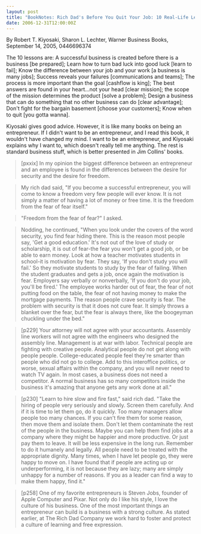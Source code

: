 ```yaml
---
layout: post
title: "BookNotes: Rich Dad's Before You Quit Your Job: 10 Real-Life Lessons Every Entrepreneur Should Know About Building a Multimillion-Dollar Business"
date: 2006-12-31T12:00:00Z
---
```

By Robert T. Kiyosaki, Sharon L. Lechter, Warner Business Books, September 14, 2005, 0446696374

The 10 lessons are: A successful business is created before there
is a business [be prepared]; Learn how to turn bad luck into good luck
[learn to fail]; Know the difference between your job and your work
[a business is many jobs]; Success reveals your failures
[communications and teams]; The process is more important than the
goal [cashflow is king]; The best answers are found in your
heart...not your head [clear mission]; the scope of the mission
determines the product [solve a problem]; Design a business that can
do something that no other business can do [clear advantage]; Don't
fight for the bargain basement [choose your customers]; Know when to
quit [you gotta wanna].

Kiyosaki gives good advice.  However, it is like many books on being
an entrepreneur.  If I didn't want to be an entrepreneur, and
I read this book, it wouldn't have changed my mind.  I want to be an
entrepreneur, and Kiyosaki explains why I want to, which doesn't
really tell me anything.  The rest is standard business stuff, which
is better presented in Jim Collins' books.


> [pxxix] In my opinion the biggest difference between an entrepreneur
> and an employee is found in the differences between the desire for
> security and the desire for freedom.



> My rich dad said, "If you become a successful entrepreneur, you will
> come to know a freedom very few people will ever know. It is not
> simply a matter of having a lot of money or free time. It is the
> freedom from the fear of fear itself."



> "Freedom from the fear of fear?" I asked.



> Nodding, he continued, "When you look under the covers of the word
> security, you find fear hiding there. This is the reason most people
> say, 'Get a good education.' It's not out of the love of study or
> scholarship, it is out of fear-the fear you won't get a good job, or
> be able to earn money. Look at how a teacher motivates students in
> school-it is motivation by fear. They say, 'If you don't study you
> will fail.' So they motivate students to study by the fear of
> failing. When the student graduates and gets a job, once again the
> motivation is fear. Employers say verbally or nonverbally, 'If you
> don't do your job, you'll be fired.' The employee works harder out of
> fear, the fear of not putting food on the table, the fear of not
> having money to make the mortgage payments. The reason people crave
> security is fear. The problem with security is that it does not cure
> fear. It simply throws a blanket over the fear, but the fear is always
> there, like the boogeyman chuckling under the bed."



> [p229] Your attorney will not agree with your accountants. Assembly
> line workers will not agree with the engineers who designed the
> assembly line. Management is at war with labor. Technical people are
> fighting with creative people. Analytical people do not get along with
> people people. College-educated people feel they're smarter than
> people who did not go to college. Add to this interoffice politics, or
> worse, sexual affairs within the company, and you will never need to
> watch TV again. In most cases, a business does not need a
> competitor. A normal business has so many competitors inside the
> business it's amazing that anyone gets any work done at all." 



> [p230] "Learn to hire slow and fire fast," said rich dad. "Take the
> hiring of people very seriously and slowly. Screen them carefully. And if
> it is time to let them go, do it quickly. Too many managers allow people
> too many chances. If you can't fire them for some reason, then move them
> and isolate them. Don't let them contaminate the rest of the people in
> the business. Maybe you can help them find jobs at a company where
> they might be happier and more productive. Or just pay them to
> leave. It will be less expensive in the long run. Remember to do it
> humanely and legally. All people need to be treated with the
> appropriate dignity. Many times, when I have let people go, they
> were happy to move on. I have found that if people are acting up or
> underperforming, it is not because they are lazy; many are simply
> unhappy for a number of reasons. If you as a leader can find a way to
> make them happy, find it." 



> [p258] One of my favorite entrepreneurs is Steven Jobs, founder of
> Apple Computer and Pixar. Not only do I like his style, I love the
> culture of his business. One of the most important things an
> entrepreneur can build is a business with a strong culture. As
> stated earlier, at The Rich Dad Company we work hard to foster and
> protect a culture of learning and free expression. 
> 




